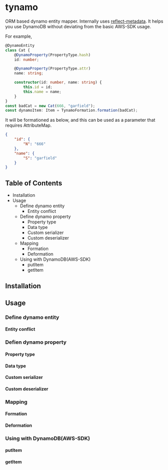 # tynamo
ORM based dynamo entity mapper. Internally uses [reflect-metadata](https://github.com/rbuckton/reflect-metadata).
It helps you use DynamoDB without deviating from the basic AWS-SDK usage.

For example,
```ts
@DynamoEntity
class Cat {
    @DynamoProperty(PropertyType.hash)
    id: number;

    @DynamoProperty(PropertyType.attr)
    name: string;

    constructor(id: number, name: string) {
        this.id = id;
        this.name = name;
    }
}
const badCat = new Cat(666, "garfield");
const dynamoItem: Item = TynamoFormation.formation(badCat);
```
It will be formationed as below,
and this can be used as a parameter that requires AttributeMap.
```json
{
    "id": {
        "N": "666"
    },
    "name": {
        "S": "garfield"
    }
}
```

## Table of Contents
+ Installation
+ Usage
    + Define dynamo entity
        + Entity conflict
    + Define dynamo property
        + Property type
        + Data type
        + Custom serializer
        + Custom deserializer
    + Mapping
        + Formation
        + Deformation
    + Using with DynamoDB(AWS-SDK)
        + putItem
        + getItem


## Installation


## Usage
### Define dynamo entity
#### Entity conflict

### Defien dynamo property
#### Property type
#### Data type
#### Custom serializer
#### Custom deserializer

### Mapping
#### Formation
#### Deformation

### Using with DynamoDB(AWS-SDK)
#### putItem
#### getItem

